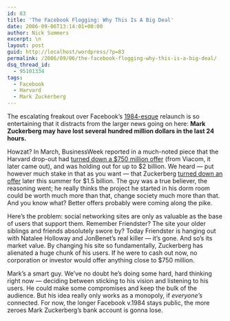 ```yaml
---
id: 83
title: 'The Facebook Flogging: Why This Is A Big Deal'
date: 2006-09-06T13:14:01+00:00
author: Nick Summers
excerpt: \n
layout: post
guid: http://localhost/wordpress/?p=83
permalink: /2006/09/06/the-facebook-flogging-why-this-is-a-big-deal/
dsq_thread_id:
  - 95101334
tags:
  - Facebook
  - Harvard
  - Mark Zuckerberg
---
```

The escalating freakout over Facebook&#8217;s [1984-esque](http://www.ivygateblog.com/2006/09/angry_facebook_backlash_impossible_without_nifty_new_facebook_features.html) relaunch is so entertaining that it distracts from the larger news going on here: **Mark Zuckerberg may have lost several hundred million dollars in the last 24 hours.**

Howzat? In March, BusinessWeek reported in a much-noted piece that the Harvard drop-out had [turned down a $750 million offer](http://www.businessweek.com/technology/content/mar2006/tc20060327_215976.htm) (from Viacom, it later came out), and was holding out for up to $2 billion. We heard &#8212; put however much stake in that as you want &#8212; that Zuckerberg [turned down an offer](http://www.justsomegossipweheardatabarincambridgeitsoundedauthenticbutwewereprettydrunk.com/) later this summer for $1.5 billion. The guy was a true believer, the reasoning went; he really thinks the project he started in his dorm room could be worth much more than that, change society much more than that. And you know what? Better offers probably were coming along the pike.

Here&#8217;s the problem: social networking sites are only as valuable as the base of users that support them. Remember Friendster? The site your older siblings and friends absolutely swore by? Today Friendster is hanging out with Natalee Holloway and JonBenet&#8217;s real killer &#8212; it&#8217;s gone. And so&#8217;s its market value. By changing his site so fundamentally, Zuckerberg has alienated a huge chunk of his users. If he were to cash out now, no corporation or investor would offer anything close to $750 million.

Mark&#8217;s a smart guy. We&#8217;ve no doubt he&#8217;s doing some hard, hard thinking right now &#8212; deciding between sticking to his vision and listening to his users. He could make some compromises and keep the bulk of the audience. But his idea really only works as a monopoly, if _everyone&#8217;s_ connected. For now, the longer Facebook v.1984 stays public, the more zeroes Mark Zuckerberg&#8217;s bank account is gonna lose.